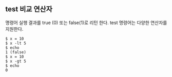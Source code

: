 ## test 비교 연산자

명령어 실행 결과를 true (0) 또는 false(1)로 리턴 한다.
test 명령어는 다양한 연산자를 지원한다.

```
$ x = 10
$ x -lt 5
$ echo
1 (false)
$ x = 10
$ x -gt 5
$ echo
0
```
